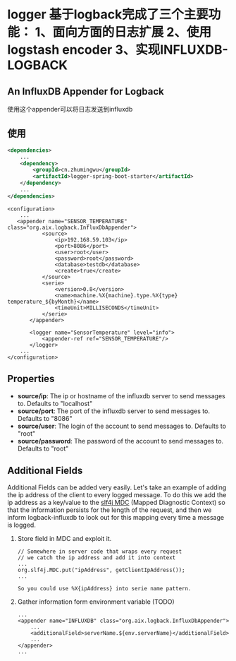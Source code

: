 logger
基于logback完成了三个主要功能：
1、面向方面的日志扩展
2、使用logstash encoder 
3、实现INFLUXDB-LOGBACK
================

## An InfluxDB Appender for Logback
使用这个appender可以将日志发送到influxdb

## 使用
```xml
<dependencies>
    ...
    <dependency>
        <groupId>cn.zhumingwu</groupId>
        <artifactId>logger-spring-boot-starter</artifactId>
    </dependency>
    ...
</dependencies>

```


    <configuration>
        ...
       <appender name="SENSOR_TEMPERATURE" class="org.aix.logback.InfluxDbAppender">
               <source>
                   <ip>192.168.59.103</ip>
                   <port>8086</port>
                   <user>root</user>
                   <password>root</password>
                   <database>testdb</database>
                   <create>true</create>
               </source>
               <serie>
                   <version>0.8</version>
                   <name>machine.%X{machine}.type.%X{type} temperature_${byMonth}</name>
                   <timeUnit>MILLISECONDS</timeUnit>
               </serie>
           </appender>
       
           <logger name="SensorTemperature" level="info">
               <appender-ref ref="SENSOR_TEMPERATURE"/>
           </logger>
        ...
    </configuration>

Properties
----------

*   **source/ip**: The ip or hostname of the influxdb server to send messages to. Defaults to "localhost"
*   **source/port**: The port of the influxdb server to send messages to. Defaults to "8086"
*   **source/user**: The login of the account to send messages to. Defaults to "root"
*   **source/password**: The password of the account to send messages to. Defaults to "root"


Additional Fields
-----------------

Additional Fields can be added very easily. Let's take an example of adding the ip address of the client to every logged
message. To do this we add the ip address as a key/value to the [slf4j MDC](http://logback.qos.ch/manual/mdc.html)
(Mapped Diagnostic Context) so that the information persists for the length of the request, and then we inform
logback-influxdb to look out for this mapping every time a message is logged.

1.  Store field in MDC and exploit it.

        // Somewhere in server code that wraps every request
        // we catch the ip address and add it into context
        ...
        org.slf4j.MDC.put("ipAddress", getClientIpAddress());
        ...
        
        So you could use %X{ipAddress} into serie name pattern.

2.  Gather information form environment variable (TODO)

        ...
        <appender name="INFLUXDB" class="org.aix.logback.InfluxDbAppender">
            ...
            <additionalField>serverName.${env.serverName}</additionalField>
            ...
        </appender>
        ...

